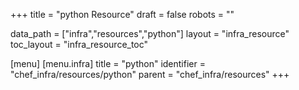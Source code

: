 +++
title = "python Resource"
draft = false
robots = ""

data_path = ["infra","resources","python"]
layout = "infra_resource"
toc_layout = "infra_resource_toc"

[menu]
  [menu.infra]
    title = "python"
    identifier = "chef_infra/resources/python"
    parent = "chef_infra/resources"
+++

<!-- The contents of this page are automatically generated from the python.yaml file in the data/infra/resources directory. -->
<!-- To suggest a change, edit the https://github.com/chef/chef/blob/main/lib/chef/resource/python.rb file and submit a pull request to the https://github.com/chef/chef repository. -->
<!-- markdownlint-disable-file -->
